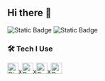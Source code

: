 ## Hi there 👋

![Static Badge](https://img.shields.io/badge/Currently%20Learning-RobloxTS-red) 
![Static Badge](https://img.shields.io/badge/Primarily%20Develop%20In-Discord.JS-purple) 

### 🛠️ Tech I Use
<img src="https://cdn.simpleicons.org/discord/5865F2" alt="Discord" width="25"/>x<img src="https://cdn.simpleicons.org/roblox/000000" alt="Roblox" width="25"/>x<img src="https://cdn.simpleicons.org/JavaScript/F7DF1E" alt="Roblox" width="25"/>x<img src="https://cdn.simpleicons.org/typescript/3178C6" alt="Roblox" width="25"/>
